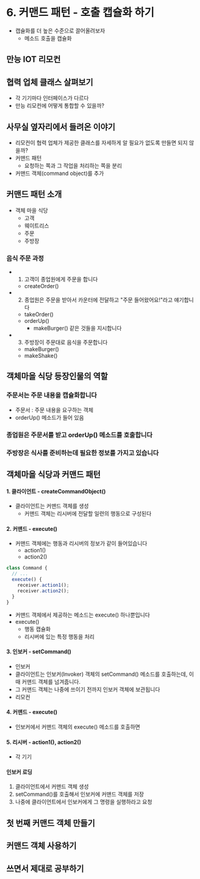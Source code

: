 # 6. 커맨드 패턴 - 호출 캡슐화 하기

- 캡슐화를 더 높은 수준으로 끌어올려보자
  - 메소드 호출을 캡슐화

## 만능 IOT 리모컨

## 협력 업체 클래스 살펴보기

- 각 기기마다 인터페이스가 다르다
- 만능 리모컨에 어떻게 통합할 수 있을까?

## 사무실 옆자리에서 들려온 이야기

- 리모컨이 협력 업체가 제공한 클래스를 자세하게 알 필요가 없도록 만들면 되지 않을까?
- 커맨드 패턴
  - 요청하는 쪽과 그 작업을 처리하는 쪽을 분리
- 커맨드 객체(command object)를 추가

## 커맨드 패턴 소개

- 객체 마을 식당
  - 고객
  - 웨이트리스
  - 주문
  - 주방장

### 음식 주문 과정

- 1. 고객이 종업원에게 주문을 합니다
  - createOrder()
- 2. 종업원은 주문을 받아서 카운터에 전달하고 "주문 들어왔어요!"라고 얘기합니다
  - takeOrder()
  - orderUp()
    - makeBurger() 같은 것들을 지시합니다
- 3. 주방장이 주문대로 음식을 주문합니다
  - makeBurger()
  - makeShake()

## 객체마을 식당 등장인물의 역할

### 주문서는 주문 내용을 캡슐화합니다

- 주문서 : 주문 내용을 요구하는 객체
- orderUp() 메소드가 들어 있음

### 종업원은 주문서를 받고 orderUp() 메소드를 호출합니다

### 주방장은 식사를 준비하는데 필요한 정보를 가지고 있습니다

## 객체마을 식당과 커맨드 패턴

#### 1. 클라이언트 - createCommandObject()

- 클라이언트는 커맨드 객체를 생성
  - 커맨드 객체는 리시버에 전달할 일련의 행동으로 구성된다

#### 2. 커맨드 - execute()

- 커맨드 객체에는 행동과 리시버의 정보가 같이 들어있습니다
  - action1()
  - action2()

```ts
class Command {
  // ...
  execute() {
    receiver.action1();
    receiver.action2();
  }
}
```

- 커맨드 객체에서 제공하는 메소드는 execute() 하나뿐입니다
- execute()
  - 행동 캡슐화
  - 리시버에 있는 특정 행동을 처리

#### 3. 인보커 - setCommand()

- 인보커
- 클라이언트는 인보커(Invoker) 객체의 setCommand() 메소드를 호출하는데, 이때 커맨드 객체를 넘겨줍니다.
- 그 커맨드 객체는 나중에 쓰이기 전까지 인보커 객체에 보관됩니다
- 리모컨

#### 4. 커맨드 - execute()

- 인보커에서 커맨드 객체의 execute() 메소드를 호출하면

#### 5. 리시버 - action1(), action2()

- 각 기기

#### 인보커 로딩

1. 클라이언트에서 커맨드 객체 생성
2. setCommand()를 호출해서 인보커에 커맨드 객체를 저장
3. 나중에 클라이언트에서 인보커에게 그 명령을 실행하라고 요청

## 첫 번째 커맨드 객체 만들기

## 커맨드 객체 사용하기

## 쓰면서 제대로 공부하기
